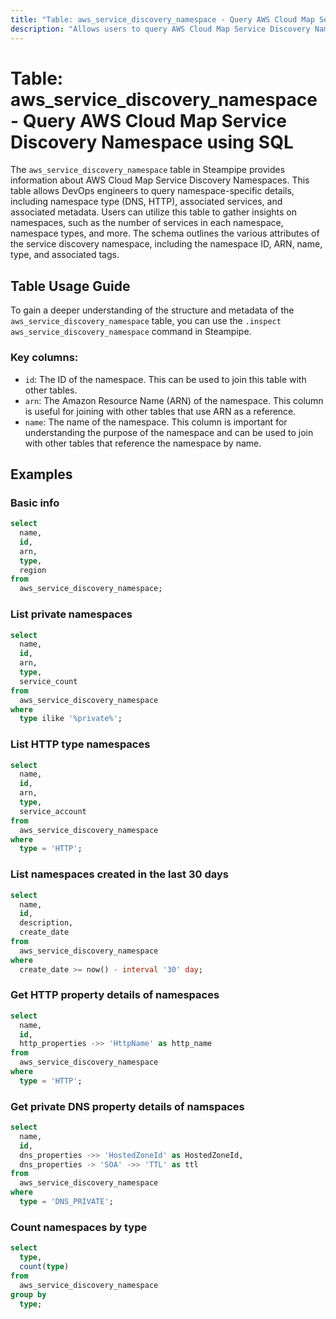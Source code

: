 ```yaml
---
title: "Table: aws_service_discovery_namespace - Query AWS Cloud Map Service Discovery Namespace using SQL"
description: "Allows users to query AWS Cloud Map Service Discovery Namespace to retrieve details about the namespaces in AWS Cloud Map."
---
```


# Table: aws_service_discovery_namespace - Query AWS Cloud Map Service Discovery Namespace using SQL

The `aws_service_discovery_namespace` table in Steampipe provides information about AWS Cloud Map Service Discovery Namespaces. This table allows DevOps engineers to query namespace-specific details, including namespace type (DNS, HTTP), associated services, and associated metadata. Users can utilize this table to gather insights on namespaces, such as the number of services in each namespace, namespace types, and more. The schema outlines the various attributes of the service discovery namespace, including the namespace ID, ARN, name, type, and associated tags.

## Table Usage Guide

To gain a deeper understanding of the structure and metadata of the `aws_service_discovery_namespace` table, you can use the `.inspect aws_service_discovery_namespace` command in Steampipe.

### Key columns:

- `id`: The ID of the namespace. This can be used to join this table with other tables.
- `arn`: The Amazon Resource Name (ARN) of the namespace. This column is useful for joining with other tables that use ARN as a reference.
- `name`: The name of the namespace. This column is important for understanding the purpose of the namespace and can be used to join with other tables that reference the namespace by name.

## Examples

### Basic info

```sql
select
  name,
  id,
  arn,
  type,
  region
from
  aws_service_discovery_namespace;
```

### List private namespaces

```sql
select
  name,
  id,
  arn,
  type,
  service_count
from
  aws_service_discovery_namespace
where
  type ilike '%private%';
```

### List HTTP type namespaces

```sql
select
  name,
  id,
  arn,
  type,
  service_account
from
  aws_service_discovery_namespace
where
  type = 'HTTP';
```

### List namespaces created in the last 30 days

```sql
select
  name,
  id,
  description,
  create_date
from
  aws_service_discovery_namespace
where
  create_date >= now() - interval '30' day;
```

### Get HTTP property details of namespaces

```sql
select
  name,
  id,
  http_properties ->> 'HttpName' as http_name
from
  aws_service_discovery_namespace
where
  type = 'HTTP';
```

### Get private DNS property details of namspaces

```sql
select
  name,
  id,
  dns_properties ->> 'HostedZoneId' as HostedZoneId,
  dns_properties -> 'SOA' ->> 'TTL' as ttl
from
  aws_service_discovery_namespace
where
  type = 'DNS_PRIVATE';
```

### Count namespaces by type

```sql
select
  type,
  count(type)
from
  aws_service_discovery_namespace
group by
  type;
```

